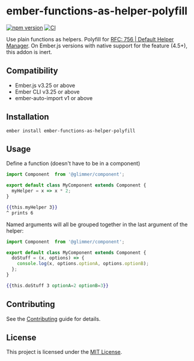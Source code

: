 # ember-functions-as-helper-polyfill

[![npm version](https://badge.fury.io/js/ember-functions-as-helper-polyfill.svg)](https://badge.fury.io/js/ember-functions-as-helper-polyfill)
[![CI](https://github.com/NullVoxPopuli/ember-functions-as-helper-polyfill/actions/workflows/ci.yml/badge.svg?branch=main&event=push)](https://github.com/NullVoxPopuli/ember-functions-as-helper-polyfill/actions/workflows/ci.yml)


Use plain functions as helpers.
Polyfill for [RFC: 756 | Default Helper Manager](https://github.com/emberjs/rfcs/pull/756).
On Ember.js versions with native support for the feature (4.5+), this addon is inert.

## Compatibility

* Ember.js v3.25 or above
* Ember CLI v3.25 or above
* ember-auto-import v1 or above


## Installation

```
ember install ember-functions-as-helper-polyfill
```

## Usage

Define a function (doesn't have to be in a component)

```js
import Component  from '@glimmer/component';

export default class MyComponent extends Component {
  myHelper = x => x * 2;
}
```
```hbs
{{this.myHelper 3}}
^ prints 6
```

Named arguments will all be grouped together in the last argument of the helper:

```js
import Component  from '@glimmer/component';

export default class MyComponent extends Component {
  doStuff = (x, options) => {
    console.log(x, options.optionA, options.optionB);
  };
}
```
```hbs
{{this.doStuff 3 optionA=2 optionB=3}}
```


## Contributing

See the [Contributing](CONTRIBUTING.md) guide for details.


## License

This project is licensed under the [MIT License](LICENSE.md).
